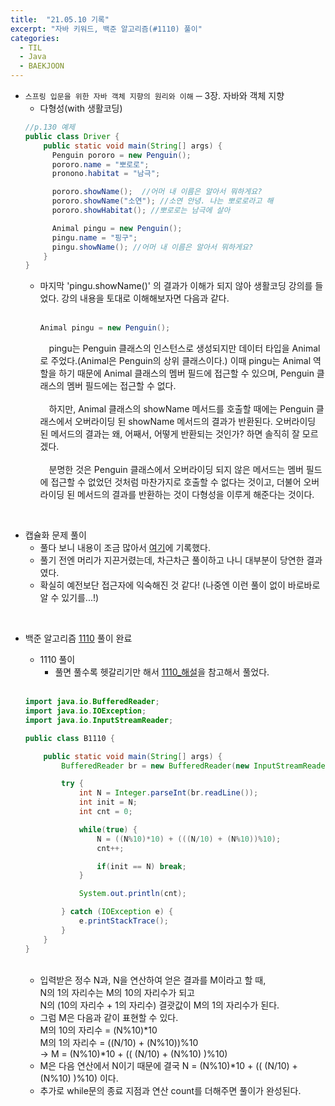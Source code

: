 ```yaml
---
title:  "21.05.10 기록"
excerpt: "자바 키워드, 백준 알고리즘(#1110) 풀이"
categories:
  - TIL
  - Java
  - BAEKJOON
---
```



+ `스프링 입문을 위한 자바 객체 지향의 원리와 이해` ─ 3장. 자바와 객체 지향
  + 다형성(with 생활코딩)
  ```java
  //p.130 예제
  public class Driver {
      public static void main(String[] args) {
        Penguin pororo = new Penguin();
        pororo.name = "뽀로로";
        pronono.habitat = "남극";

        pororo.showName();  //어머 내 이름은 알아서 뭐하게요?
        pororo.showName("소연"); //소연 안녕. 나는 뽀로로라고 해
        pororo.showHabitat(); //뽀로로는 남극에 살아

        Animal pingu = new Penguin();
        pingu.name = "핑구";
        pingu.showName(); //어머 내 이름은 알아서 뭐하게요?
      }
  }
  ```
    + 마지막 'pingu.showName()' 의 결과가 이해가 되지 않아 생활코딩 강의를 들었다. 강의 내용을 토대로 이해해보자면 다음과 같다.<br /><br />
      ```java
      Animal pingu = new Penguin();
      ```
      　pingu는 Penguin 클래스의 인스턴스로 생성되지만 데이터 타입을 Animal로 주었다.(Animal은 Penguin의 상위 클래스이다.) 이때 pingu는 Animal 역할을 하기 때문에 Animal 클래스의 멤버 필드에 접근할 수 있으며, Penguin 클래스의 멤버 필드에는 접근할 수 없다.<br /><br />
      　하지만, Animal 클래스의 showName 메서드를 호출할 때에는 Penguin 클래스에서 오버라이딩 된 showName 메서드의 결과가 반환된다. 오버라이딩 된 메서드의 결과는 왜, 어째서, 어떻게 반환되는 것인가? 하면 솔직히 잘 모르겠다.<br /><br />
      　분명한 것은 Penguin 클래스에서 오버라이딩 되지 않은 메서드는 멤버 필드에 접근할 수 없었던 것처럼 마찬가지로 호출할 수 없다는 것이고, 더불어 오버라이딩 된 메서드의 결과를 반환하는 것이 다형성을 이루게 해준다는 것이다.

<br />

  + 캡슐화 문제 풀이
    + 풀다 보니 내용이 조금 많아서 [여기](https://velog.io/@liv660/%EC%BA%A1%EC%8A%90%ED%99%94-%EB%AC%B8%EC%A0%9C%ED%92%80%EC%9D%B4)에 기록했다.
    + 풀기 전엔 머리가 지끈거렸는데, 차근차근 풀이하고 나니 대부분이 당연한 결과였다.
    + 확실히 예전보단 접근자에 익숙해진 것 같다! (나중엔 이런 풀이 없이 바로바로 알 수 있기를...!)

<br />

+ 백준 알고리즘 [1110](https://www.acmicpc.net/problem/1110) 풀이 완료

  + 1110 풀이
    + 풀면 풀수록 헷갈리기만 해서 [1110_해설](https://st-lab.tistory.com/42)을 참고해서 풀었다.
    <br/>

  ```java
  import java.io.BufferedReader;
  import java.io.IOException;
  import java.io.InputStreamReader;

  public class B1110 {

      public static void main(String[] args) {
          BufferedReader br = new BufferedReader(new InputStreamReader(System.in));

          try {
              int N = Integer.parseInt(br.readLine());
              int init = N;
              int cnt = 0;

              while(true) {
                  N = ((N%10)*10) + (((N/10) + (N%10))%10);
                  cnt++;

                  if(init == N) break;
              }

              System.out.println(cnt);

          } catch (IOException e) {
              e.printStackTrace();
          }
      }
  }
  ```
  <br />

    + 입력받은 정수 N과, N을 연산하여 얻은 결과를 M이라고 할 때, <br/>
      N의 1의 자리수는 M의 10의 자리수가 되고<br/>
      N의 (10의 자리수 + 1의 자리수) 결괏값이 M의 1의 자리수가 된다.
    + 그럼 M은 다음과 같이 표현할 수 있다.<br />
      M의 10의 자리수 = (N%10)*10 <br />
      M의 1의 자리수 = ((N/10) + (N%10))%10 <br />
      → M = (N%10)*10 + (( (N/10) + (N%10) )%10)
    + M은 다음 연산에서 N이기 때문에 결국  N = (N%10)*10 + (( (N/10) + (N%10) )%10) 이다.
    + 추가로 while문의 종료 지점과 연산 count를 더해주면 풀이가 완성된다.
